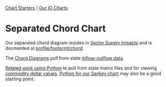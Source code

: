 [Chart Starters](/community/start/charts/) | [Our IO Charts](../)
# Separated Chord Chart

Our separated chord diagram resides in [Sector Supply Impacts](../../../profile/footprint/sector_supply_impacts.html) and is docmented at [profile/footprint/chord](../../../profile/footprint/chord)

The [Chord Diagrams](/profile/charts/d3/chord-diagram/) pull from state [inflow-outflow data](https://github.com/ModelEarth/useeio-json/tree/main/models/2020).

[Related work using Python](/machine-learning/python/cluster/) to pull from state matrix files and for viewing [commodity dollar values](/data-pipeline/research/economy/).
[Python for our Sankey chart](../sankey/) may also be a good starting point.